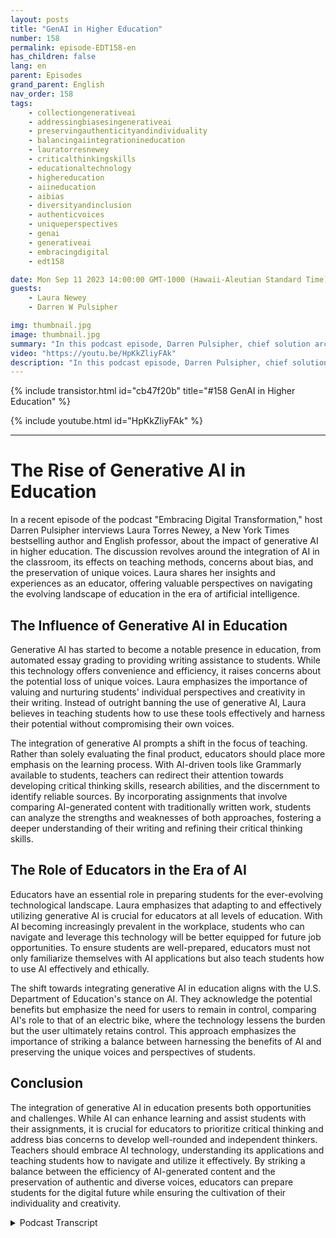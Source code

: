 ```yaml
---
layout: posts
title: "GenAI in Higher Education"
number: 158
permalink: episode-EDT158-en
has_children: false
lang: en
parent: Episodes
grand_parent: English
nav_order: 158
tags:
    - collectiongenerativeai
    - addressingbiasesingenerativeai
    - preservingauthenticityandindividuality
    - balancingaiintegrationineducation
    - lauratorresnewey
    - criticalthinkingskills
    - educationaltechnology
    - highereducation
    - aiineducation
    - aibias
    - diversityandinclusion
    - authenticvoices
    - uniqueperspectives
    - genai
    - generativeai
    - embracingdigital
    - edt158

date: Mon Sep 11 2023 14:00:00 GMT-1000 (Hawaii-Aleutian Standard Time)
guests:
    - Laura Newey
    - Darren W Pulsipher

img: thumbnail.jpg
image: thumbnail.jpg
summary: "In this podcast episode, Darren Pulsipher, chief solution architect of public sector at Intel, interviews Laura Torres Newey, a New York Times best-selling author and university professor, about the impact of generative AI in higher education. This episode delves into the challenges and opportunities presented by the integration of generative AI in the classroom, highlighting the need for critical thinking skills, the concerns of bias, and ensuring the preservation of unique voices."
video: "https://youtu.be/HpKkZliyFAk"
description: "In this podcast episode, Darren Pulsipher, chief solution architect of public sector at Intel, interviews Laura Torres Newey, a New York Times best-selling author and university professor, about the impact of generative AI in higher education. This episode delves into the challenges and opportunities presented by the integration of generative AI in the classroom, highlighting the need for critical thinking skills, the concerns of bias, and ensuring the preservation of unique voices."
---
```


<div>
{% include transistor.html id="cb47f20b" title="#158 GenAI in Higher Education" %}

{% include youtube.html id="HpKkZliyFAk" %}
</div>

---

# The Rise of Generative AI in Education

In a recent episode of the podcast "Embracing Digital Transformation," host Darren Pulsipher interviews Laura Torres Newey, a New York Times bestselling author and English professor, about the impact of generative AI in higher education. The discussion revolves around the integration of AI in the classroom, its effects on teaching methods, concerns about bias, and the preservation of unique voices. Laura shares her insights and experiences as an educator, offering valuable perspectives on navigating the evolving landscape of education in the era of artificial intelligence.

## The Influence of Generative AI in Education

Generative AI has started to become a notable presence in education, from automated essay grading to providing writing assistance to students. While this technology offers convenience and efficiency, it raises concerns about the potential loss of unique voices. Laura emphasizes the importance of valuing and nurturing students' individual perspectives and creativity in their writing. Instead of outright banning the use of generative AI, Laura believes in teaching students how to use these tools effectively and harness their potential without compromising their own voices.

The integration of generative AI prompts a shift in the focus of teaching. Rather than solely evaluating the final product, educators should place more emphasis on the learning process. With AI-driven tools like Grammarly available to students, teachers can redirect their attention towards developing critical thinking skills, research abilities, and the discernment to identify reliable sources. By incorporating assignments that involve comparing AI-generated content with traditionally written work, students can analyze the strengths and weaknesses of both approaches, fostering a deeper understanding of their writing and refining their critical thinking skills.

## The Role of Educators in the Era of AI

Educators have an essential role in preparing students for the ever-evolving technological landscape. Laura emphasizes that adapting to and effectively utilizing generative AI is crucial for educators at all levels of education. With AI becoming increasingly prevalent in the workplace, students who can navigate and leverage this technology will be better equipped for future job opportunities. To ensure students are well-prepared, educators must not only familiarize themselves with AI applications but also teach students how to use AI effectively and ethically.

The shift towards integrating generative AI in education aligns with the U.S. Department of Education's stance on AI. They acknowledge the potential benefits but emphasize the need for users to remain in control, comparing AI's role to that of an electric bike, where the technology lessens the burden but the user ultimately retains control. This approach emphasizes the importance of striking a balance between harnessing the benefits of AI and preserving the unique voices and perspectives of students.

## Conclusion

The integration of generative AI in education presents both opportunities and challenges. While AI can enhance learning and assist students with their assignments, it is crucial for educators to prioritize critical thinking and address bias concerns to develop well-rounded and independent thinkers. Teachers should embrace AI technology, understanding its applications and teaching students how to navigate and utilize it effectively. By striking a balance between the efficiency of AI-generated content and the preservation of authentic and diverse voices, educators can prepare students for the digital future while ensuring the cultivation of their individuality and creativity.



<details>
<summary> Podcast Transcript </summary>

<p></p>

</details>
